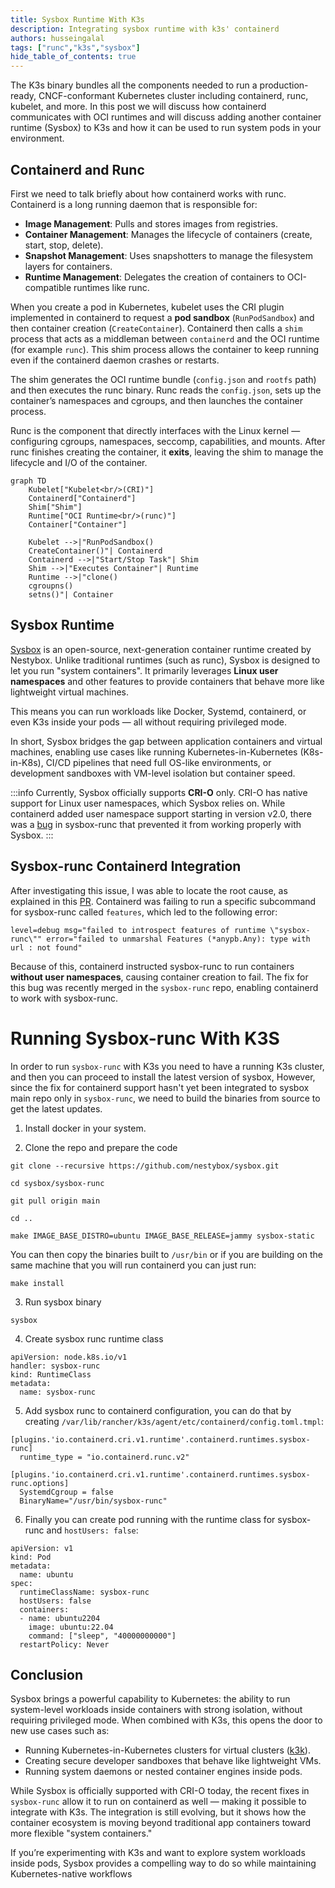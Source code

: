 ```yaml
---
title: Sysbox Runtime With K3s
description: Integrating sysbox runtime with k3s' containerd
authors: husseingalal
tags: ["runc","k3s","sysbox"]
hide_table_of_contents: true
---
```


The K3s binary bundles all the components needed to run a production-ready, CNCF-conformant Kubernetes cluster including containerd, runc, kubelet, and more. In this post we will discuss how containerd communicates with OCI runtimes and will discuss adding another container runtime (Sysbox) to K3s and how it can be used to run system pods in your environment.

## Containerd and Runc

First we need to talk briefly about how containerd works with runc. Containerd is a long running daemon that is responsible for:

- **Image Management**: Pulls and stores images from registries.
- **Container Management**: Manages the lifecycle of containers (create, start, stop, delete).
- **Snapshot Management**: Uses snapshotters to manage the filesystem layers for containers.
- **Runtime Management**: Delegates the creation of containers to OCI-compatible runtimes like runc.

When you create a pod in Kubernetes, kubelet uses the CRI plugin implemented in containerd to request a **pod sandbox** (`RunPodSandbox`) and then container creation (`CreateContainer`). Containerd then calls a `shim` process that acts as a middleman between `containerd` and the OCI runtime (for example `runc`). This shim process allows the container to keep running even if the containerd daemon crashes or restarts.  

The shim generates the OCI runtime bundle (`config.json` and `rootfs` path) and then executes the runc binary. Runc reads the `config.json`, sets up the container’s namespaces and cgroups, and then launches the container process.  

Runc is the component that directly interfaces with the Linux kernel — configuring cgroups, namespaces, seccomp, capabilities, and mounts. After runc finishes creating the container, it **exits**, leaving the shim to manage the lifecycle and I/O of the container.

```mermaid
graph TD
    Kubelet["Kubelet<br/>(CRI)"]
    Containerd["Containerd"]
    Shim["Shim"]
    Runtime["OCI Runtime<br/>(runc)"]
    Container["Container"]

    Kubelet -->|"RunPodSandbox()
    CreateContainer()"| Containerd
    Containerd -->|"Start/Stop Task"| Shim
    Shim -->|"Executes Container"| Runtime
    Runtime -->|"clone()
    cgroupns()
    setns()"| Container
```

## Sysbox Runtime

[Sysbox](https://github.com/nestybox/sysbox) is an open-source, next-generation container runtime created by Nestybox. Unlike traditional runtimes (such as runc), Sysbox is designed to let you run "system containers". It primarily leverages **Linux user namespaces** and other features to provide containers that behave more like lightweight virtual machines.

This means you can run workloads like Docker, Systemd, containerd, or even K3s inside your pods — all without requiring privileged mode.

In short, Sysbox bridges the gap between application containers and virtual machines, enabling use cases like running Kubernetes-in-Kubernetes (K8s-in-K8s), CI/CD pipelines that need full OS-like environments, or development sandboxes with VM-level isolation but container speed.

:::info
Currently, Sysbox officially supports **CRI-O** only. CRI-O has native support for Linux user namespaces, which Sysbox relies on. While containerd added user namespace support starting in version v2.0, there was a [bug](https://github.com/nestybox/sysbox/issues/958) in sysbox-runc that prevented it from working properly with Sysbox.
:::

## Sysbox-runc Containerd Integration

After investigating this issue, I was able to locate the root cause, as explained in this [PR](https://github.com/nestybox/sysbox-runc/pull/106). Containerd was failing to run a specific subcommand for sysbox-runc called `features`, which led to the following error:

```
level=debug msg="failed to introspect features of runtime \"sysbox-runc\"" error="failed to unmarshal Features (*anypb.Any): type with url : not found"
```

Because of this, containerd instructed sysbox-runc to run containers **without user namespaces**, causing container creation to fail. The fix for this bug was recently merged in the `sysbox-runc` repo, enabling containerd to work with sysbox-runc.

# Running Sysbox-runc With K3S

In order to run `sysbox-runc` with K3s you need to have a running K3s cluster, and then you can proceed to install the latest version of sysbox, However, since the fix for containerd support hasn't yet been integrated to sysbox main repo only in `sysbox-runc`, we need to build the binaries from source to get the latest updates.

1. Install docker in your system.

2. Clone the repo and prepare the code

```
git clone --recursive https://github.com/nestybox/sysbox.git

cd sysbox/sysbox-runc

git pull origin main

cd ..

make IMAGE_BASE_DISTRO=ubuntu IMAGE_BASE_RELEASE=jammy sysbox-static
```

You can then copy the binaries built to `/usr/bin` or if you are building on the same machine that you will run containerd you can just run:

```
make install
```

3. Run sysbox binary

```
sysbox
```

4. Create sysbox runc runtime class

```
apiVersion: node.k8s.io/v1
handler: sysbox-runc
kind: RuntimeClass
metadata:
  name: sysbox-runc
```

5. Add sysbox runc to containerd configuration, you can do that by creating `/var/lib/rancher/k3s/agent/etc/containerd/config.toml.tmpl`:

```
[plugins.'io.containerd.cri.v1.runtime'.containerd.runtimes.sysbox-runc]
  runtime_type = "io.containerd.runc.v2"

[plugins.'io.containerd.cri.v1.runtime'.containerd.runtimes.sysbox-runc.options]
  SystemdCgroup = false
  BinaryName="/usr/bin/sysbox-runc"
```

6. Finally you can create pod running with the runtime class for sysbox-runc and `hostUsers: false`:

```
apiVersion: v1
kind: Pod
metadata:
  name: ubuntu
spec:
  runtimeClassName: sysbox-runc
  hostUsers: false
  containers:
  - name: ubuntu2204
    image: ubuntu:22.04
    command: ["sleep", "40000000000"]
  restartPolicy: Never
```

## Conclusion

Sysbox brings a powerful capability to Kubernetes: the ability to run system-level workloads inside containers with strong isolation, without requiring privileged mode. When combined with K3s, this opens the door to new use cases such as:

- Running Kubernetes-in-Kubernetes clusters for virtual clusters ([k3k](https://github.com/rancher/k3k)).
- Creating secure developer sandboxes that behave like lightweight VMs.  
- Running system daemons or nested container engines inside pods.  

While Sysbox is officially supported with CRI-O today, the recent fixes in `sysbox-runc` allow it to run on containerd as well — making it possible to integrate with K3s. The integration is still evolving, but it shows how the container ecosystem is moving beyond traditional app containers toward more flexible "system containers."

If you’re experimenting with K3s and want to explore system workloads inside pods, Sysbox provides a compelling way to do so while maintaining Kubernetes-native workflows  